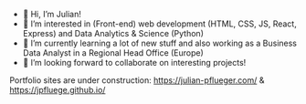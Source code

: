 - 👋 Hi, I’m Julian!
- 👀 I’m interested in (Front-end) web development (HTML, CSS, JS, React, Express) and Data Analytics & Science (Python)
- 🌱 I’m currently learning a lot of new stuff and also working as a Business Data Analyst in a Regional Head Office (Europe)
- 💞️ I’m looking forward to collaborate on interesting projects!

Portfolio sites are under construction:
https://julian-pflueger.com/ & https://jpfluege.github.io/
